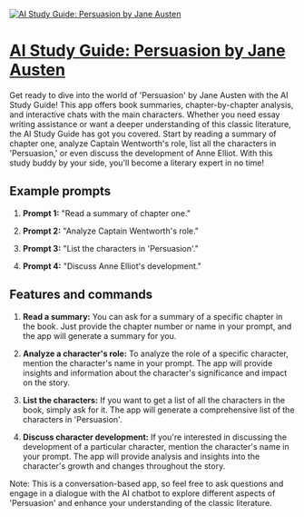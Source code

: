 [![AI Study Guide: Persuasion by Jane Austen](https://files.oaiusercontent.com/file-MGKbA8VE8Il1WeiP4LyyxNam?se=2123-10-16T19%3A06%3A05Z&sp=r&sv=2021-08-06&sr=b&rscc=max-age%3D31536000%2C%20immutable&rscd=attachment%3B%20filename%3D25f5756c-f481-43bc-aa8c-aadb7df39c83.png&sig=xnBdJnbc3FyNYs9mWpwY5K7ZaMCCQSup4k2xD3rf3Lg%3D)](https://chat.openai.com/g/g-L7WnciCE3-ai-study-guide-persuasion-by-jane-austen)

# [AI Study Guide: Persuasion by Jane Austen](https://chat.openai.com/g/g-L7WnciCE3-ai-study-guide-persuasion-by-jane-austen)

Get ready to dive into the world of 'Persuasion' by Jane Austen with the AI Study Guide! This app offers book summaries, chapter-by-chapter analysis, and interactive chats with the main characters. Whether you need essay writing assistance or want a deeper understanding of this classic literature, the AI Study Guide has got you covered. Start by reading a summary of chapter one, analyze Captain Wentworth's role, list all the characters in 'Persuasion,' or even discuss the development of Anne Elliot. With this study buddy by your side, you'll become a literary expert in no time!

## Example prompts

1. **Prompt 1:** "Read a summary of chapter one."

2. **Prompt 2:** "Analyze Captain Wentworth's role."

3. **Prompt 3:** "List the characters in 'Persuasion'."

4. **Prompt 4:** "Discuss Anne Elliot's development."

## Features and commands

1. **Read a summary:** You can ask for a summary of a specific chapter in the book. Just provide the chapter number or name in your prompt, and the app will generate a summary for you.

2. **Analyze a character's role:** To analyze the role of a specific character, mention the character's name in your prompt. The app will provide insights and information about the character's significance and impact on the story.

3. **List the characters:** If you want to get a list of all the characters in the book, simply ask for it. The app will generate a comprehensive list of the characters in 'Persuasion'.

4. **Discuss character development:** If you're interested in discussing the development of a particular character, mention the character's name in your prompt. The app will provide analysis and insights into the character's growth and changes throughout the story.

Note: This is a conversation-based app, so feel free to ask questions and engage in a dialogue with the AI chatbot to explore different aspects of 'Persuasion' and enhance your understanding of the classic literature.